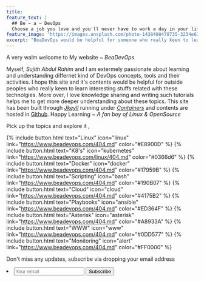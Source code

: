 ```yaml
---
title:
feature_text: |
  ## Be ~ a ~ DevOps
  Choose a job you love and you'll never have to work a day in your life.
feature_image: "https://images.unsplash.com/photo-1438480478735-3234e63615bb?ixlib=rb-0.3.5&s=d0b8c62dd6b448ee5e94c9456bc493a7&auto=format&fit=crop&w=1950&q=80"
excerpt: "BeaDevOps would be helpful for someone who really keen to learn new tecnhnologies which demands in most IT sectors."
---
```


A very walm welcome to My website ~ *BeaDevOps*

Myself, *Sujith Abdul Rahim* and I am extermely passionate about learning and understanding differnet kind of DevOps concepts, tools and their activities. I hope this site and it's contents would be helpful for outside peoples who really keen to learn interesting stuffs related with these technolgies. More over, I love knowledge sharing and writing such tutorials helps me to get more deeper understanding about these topics. This site has been built through *[Jkeyll](https://jekyllrb.com/)* running under *[Containers](https://www.docker.com/)* and contents are hosted in [Github](https://github.com/sujiar37/beadevops). Happy Learning ~ *A fan boy of Linux & OpenSource*

Pick up the topics and explore it ,

{% include button.html text="Linux" icon="linux" link="https://www.beadevops.com/404.md" color="#E8900D" %} {% include button.html text="K8's" icon="kubernetes" link="https://www.beadevops.com/linux/404.md" color="#0366d6" %} {% include button.html text="Docker" icon="docker" link="https://www.beadevops.com/404.md" color="#17959B" %} {% include button.html text="Scripting" icon="bash" link="https://www.beadevops.com/404.md" color="#190B07" %} {% include button.html text="Cloud" icon="cloud" link="https://www.beadevops.com/404.md" color="#4175B2" %} {% include button.html text="Playbooks" icon="ansible" link="https://www.beadevops.com/404.md" color="#ED364F" %} {% include button.html text="Asterisk" icon="asterisk" link="https://www.beadevops.com/404.md" color="#A8933A" %} {% include button.html text="WWW" icon="www" link="https://www.beadevops.com/404.md" color="#0DD577" %} {% include button.html text="Monitoring" icon="alert" link="https://www.beadevops.com/404.md" color="#FF0000" %}


Don't miss any updates, subscribe via dropping your email address <form action="https://getsimpleform.com/messages?form_api_token=dee0f98f95fcc19cf601d5c23e3f0dab" method="post">
    <li class="contact-li">
        <input type="email" placeholder="Your email" id="email"/>
        <input type="submit" value="Subscribe" id="submit"/>
    </li>
</form>

<!--
{% include button.html text="Docker" icon="docker" link="https://www.beadevops.com/404.md" color="#0366d6" %}

{% include button.html text="Github" icon="github" link="https://github.com/sujiar37" color="#0d94e7" %}
{% include button.html text="LinkedIN" icon="linkedin" link="https://linkedin.com/in/sujithar37" color="#0d94e7" %}
{% include button.html text="Mail me" icon="email" link="beadevops@gmail.com" color="#0d94e7" %}


<!--
{% include button.html text="Fork it" icon="github" link="https://github.com/daviddarnes/alembic" color="#0366d6" %} {% include button.html text="Tweet it" icon="twitter" link="https://twitter.com/intent/tweet/?url=https://alembic.darn.es&text=Alembic%20-%20A%20Jekyll%20boilerplate%20theme&via=DavidDarnes" color="#0d94e7" %} {% include button.html text="Install Alembic ⚗️" link="https://github.com/daviddarnes/alembic#installation" %} {% include button.html text="Tip me $5 💸" link="https://www.paypal.me/daviddarnes/5usd" color="#333333" %}


## Features

- Available as a **theme gem** and **GitHub Pages** theme
- Simple and elegant design that can be used out of the box or as solid starting point
- Tested in all major browsers, including **IE and Edge**
- Built in **Service Worker** so it can work offline and on slow connections
- **Configurable colours** and typography in a single settings file
- Extensive set of **shortcodes** to include various elements; such as buttons, icons, figure images and more
- Solid **typographic framework** from [Sassline](https://sassline.com/)
- Configurable navigation via a single file
- Modular Jekyll components
- Post category support in the form of a single post index page grouped by category
- Built in live search using JavaScript
- **Contact form** built in using [Formspree](https://formspree.io/)
- Designed with **[Siteleaf](http://www.siteleaf.com/)** in mind
- Has 9 of the most popular networks as performant sharing buttons
- Has documentation

## Examples

Here are a few examples of Alembic out in the wild being used in a variety of ways:

- [bitpodcast.com](https://bitpodcast.com/)
- [joelcagedesign.com](https://joelcagedesign.com/)
- [bawejakunal.github.io](https://bawejakunal.github.io/)
- [case2111.github.io](http://case2111.github.io/)
- [www.10people.co.uk](http://www.10people.co.uk/)
- [hrkeni.me](http://hrkeni.me/)
- [venuthatikonda.github.io](https://venuthatikonda.github.io/)
- [ccs17.bsc.es](https://ccs17.bsc.es/)
- [karateca.org](http://www.karateca.org/)

## Installation

### As a Jekyll theme

1. Add `gem "alembic-jekyll-theme"` to your `Gemfile` to add the theme as a dependancy
2. Run the command `bundle install` in the root of project to install the theme and its dependancies
3. Add `theme: alembic-jekyll-theme` to your `_config.yml` file to set the site theme
4. Run `bundle exec jekyll serve` to build and serve your site
5. Done! Use the [configuration](#configuration) documentation and the example [`_config.yml`](https://github.com/daviddarnes/alembic/blob/master/_config.yml) file to set things like the navigation, contact form and social sharing buttons

### As a GitHub Pages remote theme

1. Add `gem "jekyll-remote-theme"` to your `Gemfile` to add the theme as a dependancy
2. Run the command `bundle install` in the root of project to install the jekyll remote theme gem as a dependancy
3. Add `jekyll-remote-theme` to the list of `plugins` in your `_config.yml` file
4. Add `remote_theme: daviddarnes/alembic` to your `_config.yml` file to set the site theme
5. Run `bundle exec jekyll serve` to build and serve your site
6. Done! Use the [configuration](#configuration) documentation and the example [`_config.yml`](https://github.com/daviddarnes/alembic/blob/master/_config.yml) file to set things like the navigation, contact form and social sharing buttons

### As a Boilerplate / Fork

_(deprecated, not recommended)_

1. [Fork the repo](https://github.com/daviddarnes/alembic#fork-destination-box)
2. Replace the `Gemfile` with one stating all the gems used in your project
3. Delete the following unnecessary files/folders: `.github`, `LICENSE`, `screenshot.png`, `CNAME` and `alembic-jekyll-theme.gemspec`
4. Run the command `bundle install` in the root of project to install the jekyll remote theme gem as a dependancy
5. Run `bundle exec jekyll serve` to build and serve your site
6. Done! Use the [configuration](#configuration) documentation and the example [`_config.yml`](https://github.com/daviddarnes/alembic/blob/master/_config.yml) file to set things like the navigation, contact form and social sharing buttons

## Customising

When using Alembic as a theme means you can take advantage of the file overriding method. This allows you to overwrite any file in this theme with your own custom file, simply by matching the file name and path. The most common example of this would be if you want to add your own styles or change the core style settings.

To add your own styles copy the [`styles.scss`](https://github.com/daviddarnes/alembic/blob/master/assets/styles.scss) into your own project with the same file path (`assets/styles.scss`). From there you can add your own styles, you can even optionally ignore the theme styles by removing the `@import "alembic";` line.

If you're just looking to set your own colours and fonts copy the [`_settings.scss`](https://github.com/daviddarnes/alembic/blob/master/_sass/_settings.scss) file into your project at the same file path (`_sass/_settings.scss`) and change variables however you wish. The settings are a mixture of custom variables and settings from [Sassline](https://medium.com/@jakegiltsoff/sassline-v2-0-e424b2881e7e) - follow the link to find out how to configure the typographic settings.
-->
